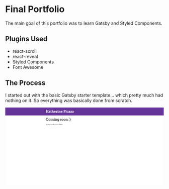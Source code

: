 # Final Portfolio

The main goal of this portfolio was to learn Gatsby and Styled Components.

## Plugins Used
- react-scroll
- react-reveal
- Styled Components
- Font Awesome

## The Process

I started out with the basic Gatsby starter template... which pretty much had nothing on it. So everything was basically done from scratch.

![Gatsby Starter](/src/images/starter-template.PNG)